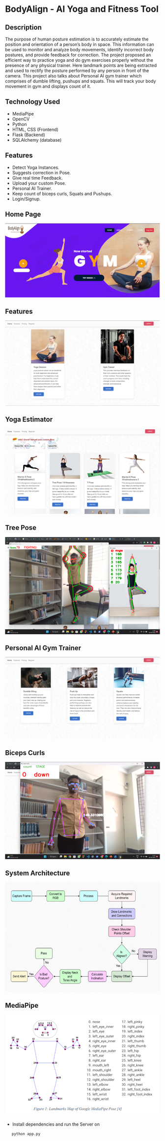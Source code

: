 <!-- do Pull the code and 'npm install' and you are good to go. -->

# BodyAlign - AI Yoga and Fitness Tool

## Description

The purpose of human posture estimation is to accurately estimate the position and
orientation of a person’s body in space. This information can be used to monitor and
analyze body movements, identify incorrect body postures, and provide feedback for correction. The project proposed an
efficient way to practice yoga and do gym exercises properly without the presence of any
physical trainer. Here landmark points are being extracted and used to rectify the posture
performed by any person in front of the camera. This project also talks about Personal AI
gym trainer which comprises of dumble lifting, pushups and squats. This will track your
body movement in gym and displays count of it.

## Technology Used

- MediaPipe
- OpenCV
- Python
- HTML, CSS (Frontend)
- Flask (Backend)
- SQLAlchemy (database)

## Features

- Detect Yoga Instances.
- Suggests correction in Pose.
- Give real time Feedback.
- Upload your custom Pose.
- Personal AI Trainer. 
- Keep count of biceps curls, Squats and Pushups.
- Login/Signup.

## Home Page

![Home Page](screenshorts/home.png)

## Features

![Features](screenshorts/features.png)

## Yoga Estimator

![Yoga](screenshorts/yogamain.png)

## Tree Pose

![treepose](screenshorts/treepose.png)

## Personal AI Gym Trainer

![Gym](screenshorts/gym1.png)

## Biceps Curls

![dumble](screenshorts/gym_angle.png)

## System Architecture

![Mediapipe](screenshorts/system_arch.png)

## MediaPipe

![Mediapipe](screenshorts/mediapipe.png)

- Install dependencies and run the Server on

```
   python app.py
```
